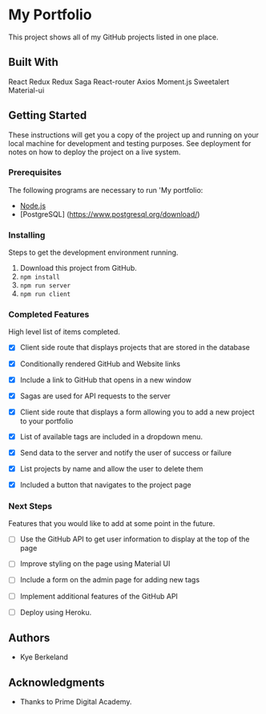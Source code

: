 # My Portfolio

This project shows all of my GitHub projects listed in one place.

## Built With

React
Redux
Redux Saga
React-router
Axios
Moment.js
Sweetalert
Material-ui

## Getting Started

These instructions will get you a copy of the project up and running on your local machine for development and testing purposes. See deployment for notes on how to deploy the project on a live system.

### Prerequisites

The following programs are necessary to run 'My portfolio:

- [Node.js](https://nodejs.org/en/)
- [PostgreSQL] (https://www.postgresql.org/download/)


### Installing

Steps to get the development environment running.

1. Download this project from GitHub.
2. `npm install`
3. `npm run server`
4. `npm run client`

### Completed Features

High level list of items completed.

- [x] Client side route that displays projects that are stored in the database
- [x] Conditionally rendered GitHub and Website links
- [x] Include a link to GitHub that opens in a new window
- [x] Sagas are used for API requests to the server
- [x] Client side route that displays a form allowing you to add a new project to your portfolio
- [x] List of available tags are included in a dropdown menu.
- [X] Send data to the server and notify the user of success or failure
- [X] List projects by name and allow the user to delete them
- [X] Included a button that navigates to the project page


### Next Steps

Features that you would like to add at some point in the future.

- [ ] Use the GitHub API to get user information to display at the top of the page
- [ ] Improve styling on the page using Material UI
- [ ] Include a form on the admin page for adding new tags
- [ ] Implement additional features of the GitHub API
- [ ] Deploy using Heroku.


## Authors

* Kye Berkeland


## Acknowledgments

* Thanks to Prime Digital Academy.